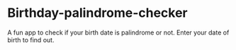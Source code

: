 # Birthday-palindrome-checker
A fun app to check if your birth date is palindrome or not. Enter your date of birth to find out.
